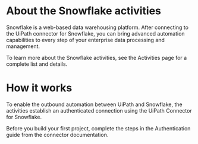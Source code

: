 ﻿# About the Snowflake activities

Snowflake is a web-based data warehousing platform. After connecting to the UiPath connector for Snowflake, you can bring advanced automation capabilities to every step of your enterprise data processing and management.



To learn more about the Snowflake activities, see the Activities page for a complete list and details.

# How it works

To enable the outbound automation between UiPath and Snowflake, the activities establish an authenticated connection using the UiPath Connector for Snowflake.

Before you build your first project, complete the steps in the Authentication guide from the connector documentation.

